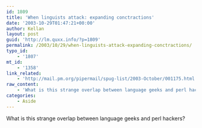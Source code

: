 ```yaml
---
id: 1809
title: 'When linguists attack: expanding conctractions'
date: '2003-10-29T01:47:21+00:00'
author: Kellan
layout: post
guid: 'http://lm.quxx.info/?p=1809'
permalink: /2003/10/29/when-linguists-attack-expanding-conctractions/
typo_id:
    - '1807'
mt_id:
    - '1358'
link_related:
    - 'http://mail.pm.org/pipermail/spug-list/2003-October/001175.html'
raw_content:
    - 'What is this strange overlap between language geeks and perl hackers?'
categories:
    - Aside
---
```


What is this strange overlap between language geeks and perl hackers?